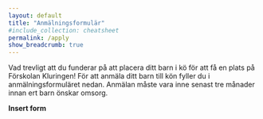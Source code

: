 ```yaml
---
layout: default
title: "Anmälningsformulär"
#include_collection: cheatsheet
permalink: /apply
show_breadcrumb: true
---
```


Vad trevligt att du funderar på att placera ditt barn i kö för att få en plats på Förskolan Kluringen! För att anmäla ditt barn till kön fyller du i anmälningsformuläret nedan. Anmälan måste vara inne senast tre månader innan ert barn önskar omsorg.

**Insert form**